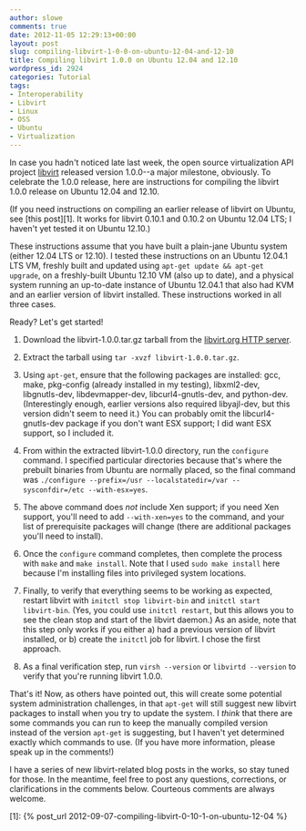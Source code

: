 ```yaml
---
author: slowe
comments: true
date: 2012-11-05 12:29:13+00:00
layout: post
slug: compiling-libvirt-1-0-0-on-ubuntu-12-04-and-12-10
title: Compiling libvirt 1.0.0 on Ubuntu 12.04 and 12.10
wordpress_id: 2924
categories: Tutorial
tags:
- Interoperability
- Libvirt
- Linux
- OSS
- Ubuntu
- Virtualization
---
```


In case you hadn't noticed late last week, the open source virtualization API project [libvirt](http://libvirt.org) released version 1.0.0--a major milestone, obviously. To celebrate the 1.0.0 release, here are instructions for compiling the libvirt 1.0.0 release on Ubuntu 12.04 and 12.10.

(If you need instructions on compiling an earlier release of libvirt on Ubuntu, see [this post][1]. It works for libvirt 0.10.1 and 0.10.2 on Ubuntu 12.04 LTS; I haven't yet tested it on Ubuntu 12.10.)

These instructions assume that you have built a plain-jane Ubuntu system (either 12.04 LTS or 12.10). I tested these instructions on an Ubuntu 12.04.1 LTS VM, freshly built and updated using `apt-get update && apt-get upgrade`, on a freshly-built Ubuntu 12.10 VM (also up to date), and a physical system running an up-to-date instance of Ubuntu 12.04.1 that also had KVM and an earlier version of libvirt installed. These instructions worked in all three cases.

Ready? Let's get started!

1. Download the libvirt-1.0.0.tar.gz tarball from the [libvirt.org HTTP server](http://libvirt.org/sources/).

2. Extract the tarball using `tar -xvzf libvirt-1.0.0.tar.gz`.

3. Using `apt-get`, ensure that the following packages are installed: gcc, make, pkg-config (already installed in my testing), libxml2-dev, libgnutls-dev, libdevmapper-dev, libcurl4-gnutls-dev, and python-dev. (Interestingly enough, earlier versions also required libyajl-dev, but this version didn't seem to need it.) You can probably omit the libcurl4-gnutls-dev package if you don't want ESX support; I did want ESX support, so I included it.

4. From within the extracted libvirt-1.0.0 directory, run the `configure` command. I specified particular directories because that's where the prebuilt binaries from Ubuntu are normally placed, so the final command was `./configure --prefix=/usr --localstatedir=/var --sysconfdir=/etc --with-esx=yes`.

5. The above command does _not_ include Xen support; if you need Xen support, you'll need to add `--with-xen=yes` to the command, and your list of prerequisite packages will change (there are additional packages you'll need to install).

6. Once the `configure` command completes, then complete the process with `make` and `make install`. Note that I used `sudo make install` here because I'm installing files into privileged system locations.

7. Finally, to verify that everything seems to be working as expected, restart libvirt with `initctl stop libvirt-bin` and `initctl start libvirt-bin`. (Yes, you could use `initctl restart`, but this allows you to see the clean stop and start of the libvirt daemon.) As an aside, note that this step only works if you either a) had a previous version of libvirt installed, or b) create the `initctl` job for libvirt. I chose the first approach.

8. As a final verification step, run `virsh --version` or `libvirtd --version` to verify that you're running libvirt 1.0.0.

That's it! Now, as others have pointed out, this will create some potential system administration challenges, in that `apt-get` will still suggest new libvirt packages to install when you try to update the system. I _think_ that there are some commands you can run to keep the manually compiled version instead of the version `apt-get` is suggesting, but I haven't yet determined exactly which commands to use. (If you have more information, please speak up in the comments!)

I have a series of new libvirt-related blog posts in the works, so stay tuned for those. In the meantime, feel free to post any questions, corrections, or clarifications in the comments below. Courteous comments are always welcome.

[1]: {% post_url 2012-09-07-compiling-libvirt-0-10-1-on-ubuntu-12-04 %}
